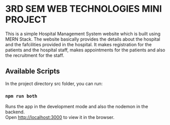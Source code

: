 # 3RD SEM WEB TECHNOLOGIES MINI PROJECT

This is a simple Hospital Management System website which is built using MERN Stack.
The website basically provides the details about the hospital and the fafcilities provided in the hospital. 
It makes registration for the patients and the hospital staff, makes appointments for the patients and also the recruitment for the staff.


## Available Scripts

In the project directory src folder, you can run:

### `npm run both`

Runs the app in the development mode and also the nodemon in the backend.\
Open [http://localhost:3000](http://localhost:3000) to view it in the browser.


